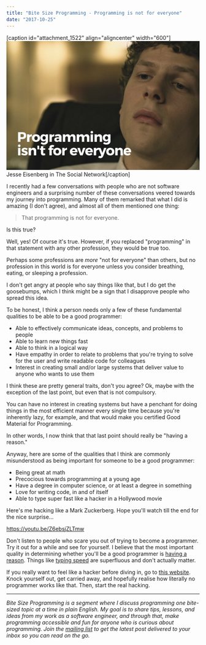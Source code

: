 ```yaml
---
title: "Bite Size Programming - Programming is not for everyone"
date: "2017-10-25"
---
```


\[caption id="attachment\_1522" align="aligncenter" width="600"\]![BSP programming is not for everyone nickang blog Jesse Eisenberg in The Social Network](images/BSP-programming-is-not-for-everyone-nickang-blog-3.png) Jesse Eisenberg in The Social Network\[/caption\]

I recently had a few conversations with people who are not software engineers and a surprising number of these conversations veered towards my journey into programming. Many of them remarked that what I did is amazing (I don't agree), and almost all of them mentioned one thing:

> That programming is not for everyone.

Is this true?

Well, yes! Of course it's true. However, if you replaced "programming" in that statement with any other profession, they would be true too.

Perhaps some professions are _more_ "not for everyone" than others, but no profession in this world is for everyone unless you consider breathing, eating, or sleeping a profession.

I don't get angry at people who say things like that, but I do get the goosebumps, which I think might be a sign that I disapprove people who spread this idea.

To be honest, I think a person needs only a few of these fundamental qualities to be able to be a good programmer:

- Able to effectively communicate ideas, concepts, and problems to people
- Able to learn new things fast
- Able to think in a logical way
- Have empathy in order to relate to problems that you're trying to solve for the user and write readable code for colleagues
- Interest in creating small and/or large systems that deliver value to anyone who wants to use them

I think these are pretty general traits, don't you agree? Ok, maybe with the exception of the last point, but even that is not compulsory.

You can have no interest in creating systems but have a penchant for doing things in the most efficient manner every single time because you're inherently lazy, for example, and that would make you certified Good Material for Programming.

In other words, I now think that that last point should really be "having a reason."

Anyway, here are some of the qualities that I think are commonly misunderstood as being important for someone to be a good programmer:

- Being great at math
- Precocious towards programming at a young age
- Have a degree in computer science, or at least a degree in something
- Love for writing code, in and of itself
- Able to type super fast like a hacker in a Hollywood movie

Here's me hacking like a Mark Zuckerberg. Hope you'll watch till the end for the nice surprise...

https://youtu.be/Z6ebsjZLTmw

Don't listen to people who scare you out of trying to become a programmer. Try it out for a while and see for yourself. I believe that the most important quality in determining whether you'll be a good programmer is [having a reason](https://www.nickang.com/get-started-programming-part-1/). Things like [typing speed](https://www.nickang.com/type-fast-programmer/) are superfluous and don't actually matter.

If you really want to feel like a hacker before diving in, go to [this website](http://hackertyper.net/). Knock yourself out, get carried away, and hopefully realise how literally no programmer works like that. Then, start the real hacking.

* * *

_Bite Size Programming is a segment where I discuss programming one bite-sized topic at a time in plain English. My goal is to share tips, lessons, and ideas from my work as a software engineer, and through that, make programming accessible and fun for anyone who is curious about programming. Join the [mailing list](http://eepurl.com/c7xfID) to get the latest post delivered to your inbox so you can read on the go._
